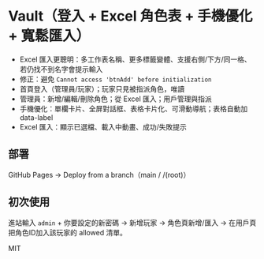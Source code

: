 # Vault（登入 + Excel 角色表 + 手機優化 + 寬鬆匯入）
- Excel 匯入更聰明：多工作表名稱、更多標籤變體、支援右側/下方/同一格、若仍找不到名字會提示輸入
- 修正：避免 `Cannot access 'btnAdd' before initialization`
- 首頁登入（管理員/玩家）；玩家只見被指派角色，唯讀
- 管理員：新增/編輯/刪除角色；從 Excel 匯入；用戶管理與指派
- 手機優化：單欄卡片、全屏對話框、表格卡片化、可滑動導航；表格自動加 data-label
- Excel 匯入：顯示已選檔、載入中動畫、成功/失敗提示

## 部署
GitHub Pages → Deploy from a branch（main / /(root)）

## 初次使用
進站輸入 `admin` + 你要設定的新密碼 → 新增玩家 → 角色頁新增/匯入 → 在用戶頁把角色ID加入該玩家的 allowed 清單。

MIT
